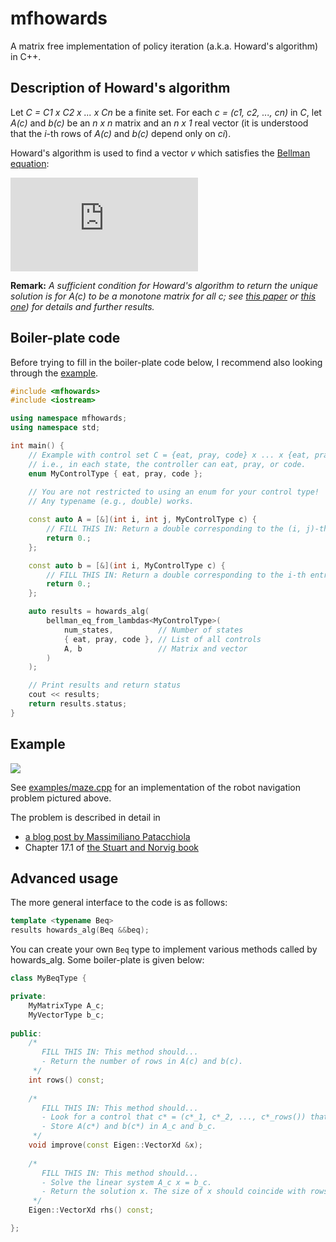 # mfhowards
A matrix free implementation of policy iteration (a.k.a. Howard's algorithm) in C++.

## Description of Howard's algorithm

Let _C = C1 x C2 x ... x Cn_ be a finite set.
For each _c = (c1, c2, ..., cn)_ in _C_, let _A(c)_ and _b(c)_ be an _n x n_ matrix and an _n x 1_ real vector (it is understood that the _i_-th rows of _A(c)_ and _b(c)_ depend only on _ci_).

Howard's algorithm is used to find a vector _v_ which satisfies the [Bellman equation](https://en.wikipedia.org/wiki/Bellman_equation#The_Bellman_equation):

![](https://latex.codecogs.com/gif.latex?%5Cmin_%7Bc%5Cin%20C%7D%5C%7BA%28c%29v-b%28c%29%5C%7D%3D0)

**Remark:** _A sufficient condition for Howard's algorithm to return the unique solution is for A(c) to be a monotone matrix for all c; see [this paper](https://arxiv.org/pdf/1510.03928.pdf) or [this one](https://hal.inria.fr/file/index/docid/179549/filename/RR-zidani.pdf)) for details and further results._

## Boiler-plate code

Before trying to fill in the boiler-plate code below, I recommend also looking through the [example](#example).

```cpp
#include <mfhowards>
#include <iostream>

using namespace mfhowards;
using namespace std;

int main() {
	// Example with control set C = {eat, pray, code} x ... x {eat, pray, code}
	// i.e., in each state, the controller can eat, pray, or code.
	enum MyControlType { eat, pray, code };
	
	// You are not restricted to using an enum for your control type!
	// Any typename (e.g., double) works.

	const auto A = [&](int i, int j, MyControlType c) {
		// FILL THIS IN: Return a double corresponding to the (i, j)-th entry of A(c)
		return 0.;
	};

	const auto b = [&](int i, MyControlType c) {
		// FILL THIS IN: Return a double corresponding to the i-th entry of b(c)
		return 0.;
	};

	auto results = howards_alg(
		bellman_eq_from_lambdas<MyControlType>(
			num_states,          // Number of states
			{ eat, pray, code }, // List of all controls
			A, b                 // Matrix and vector
		)
	);

	// Print results and return status
	cout << results;
	return results.status;
}
```

## Example

![](https://mpatacchiola.github.io/blog/images/reinforcement_learning_simple_world.png)

See [examples/maze.cpp](https://github.com/parsiad/mfhowards/blob/master/examples/maze.cpp) for an implementation of the robot navigation problem pictured above.

The problem is described in detail in
* [a blog post by Massimiliano Patacchiola](https://mpatacchiola.github.io/blog/2016/12/09/dissecting-reinforcement-learning.html#the-bellman-equation)
* Chapter 17.1 of [the Stuart and Norvig book](http://aima.cs.berkeley.edu/)

## Advanced usage

The more general interface to the code is as follows:

```cpp
template <typename Beq>
results howards_alg(Beq &&beq);
```

You can create your own ```Beq``` type to implement various methods called by howards_alg.
Some boiler-plate is given below:

```cpp
class MyBeqType {

private:
	MyMatrixType A_c;
	MyVectorType b_c;
	
public:
	/*
	   FILL THIS IN: This method should...
	   - Return the number of rows in A(c) and b(c).
	 */
	int rows() const;
	
	/*
	   FILL THIS IN: This method should...
	   - Look for a control that c* = (c*_1, c*_2, ..., c*_rows()) that minimizes A(c)x - b(c).
	   - Store A(c*) and b(c*) in A_c and b_c.
	 */
	void improve(const Eigen::VectorXd &x);
	
	/*
	   FILL THIS IN: This method should...
	   - Solve the linear system A_c x = b_c.
	   - Return the solution x. The size of x should coincide with rows().
	 */
	Eigen::VectorXd rhs() const;

};
```
